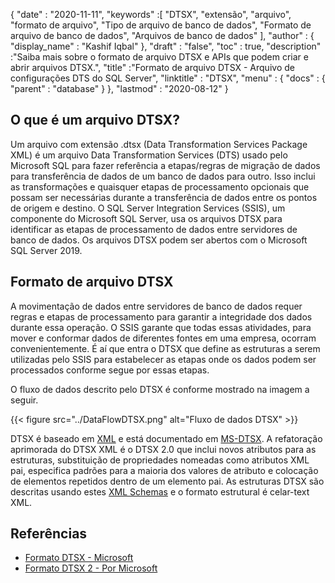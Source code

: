 {
  "date" : "2020-11-11",
  "keywords" :[ "DTSX", "extensão", "arquivo", "formato de arquivo", "Tipo de arquivo de banco de dados", "Formato de arquivo de banco de dados", "Arquivos de banco de dados" ],
  "author" : {
    "display_name" : "Kashif Iqbal"
},
  "draft" : "false",
  "toc" : true,
  "description" :"Saiba mais sobre o formato de arquivo DTSX e APIs que podem criar e abrir arquivos DTSX.",
  "title" :"Formato de arquivo DTSX - Arquivo de configurações DTS do SQL Server",
  "linktitle" : "DTSX",
  "menu" : {
    "docs" : {
      "parent" : "database"
}
},
  "lastmod" : "2020-08-12"
}

## O que é um arquivo DTSX?

Um arquivo com extensão .dtsx (Data Transformation Services Package XML) é um arquivo Data Transformation Services (DTS) usado pelo Microsoft SQL para fazer referência a etapas/regras de migração de dados para transferência de dados de um banco de dados para outro. Isso inclui as transformações e quaisquer etapas de processamento opcionais que possam ser necessárias durante a transferência de dados entre os pontos de origem e destino. O SQL Server Integration Services (SSIS), um componente do Microsoft SQL Server, usa os arquivos DTSX para identificar as etapas de processamento de dados entre servidores de banco de dados. Os arquivos DTSX podem ser abertos com o Microsoft SQL Server 2019.

## Formato de arquivo DTSX

A movimentação de dados entre servidores de banco de dados requer regras e etapas de processamento para garantir a integridade dos dados durante essa operação. O SSIS garante que todas essas atividades, para mover e conformar dados de diferentes fontes em uma empresa, ocorram convenientemente. É aí que entra o DTSX que define as estruturas a serem utilizadas pelo SSIS para estabelecer as etapas onde os dados podem ser processados conforme segue por essas etapas.

O fluxo de dados descrito pelo DTSX é conforme mostrado na imagem a seguir.

{{< figure src="../DataFlowDTSX.png" alt="Fluxo de dados DTSX" >}}

DTSX é baseado em [XML](/pt/web/xml/) e está documentado em [MS-DTSX](https://learn.microsoft.com/en-us/openspecs/sql_data_portability/ms-dtsx/235600e9-0c13-4b5b-a388-aa3c65aec1dd). A refatoração aprimorada do DTSX XML é o DTSX 2.0 que inclui novos atributos para as estruturas, substituição de propriedades nomeadas como atributos XML pai, especifica padrões para a maioria dos valores de atributo e colocação de elementos repetidos dentro de um elemento pai. As estruturas DTSX são descritas usando estes [XML Schemas](https://learn.microsoft.com/en-us/openspecs/sql_data_portability/ms-dtsx/e5095968-26ea-4824-a717-153ccee642dc) e o formato estrutural é celar-text XML.

## Referências

* [Formato DTSX - Microsoft](https://learn.microsoft.com/en-us/openspecs/sql_data_portability/ms-dtsx/235600e9-0c13-4b5b-a388-aa3c65aec1dd)
* [Formato DTSX 2 - Por Microsoft](https://learn.microsoft.com/en-us/openspecs/sql_data_portability/ms-dtsx2/fb216aa4-62ab-41c8-a6d5-5b1002739d21)

